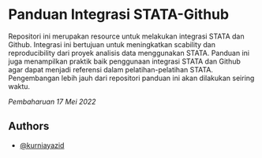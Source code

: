 
# Panduan Integrasi STATA-Github

Repositori ini merupakan resource untuk melakukan integrasi STATA dan Github. Integrasi ini bertujuan untuk meningkatkan scability dan reproducibility dari proyek analisis data menggunakan STATA. Panduan ini juga menampilkan praktik baik penggunaan integrasi STATA dan Github agar dapat menjadi referensi dalam pelatihan-pelatihan STATA. Pengembangan lebih jauh dari repositori panduan ini akan dilakukan seiring waktu.


_Pembaharuan 17 Mei 2022_


## Authors

- [@kurniayazid](https://www.github.com/kurniayazid)

